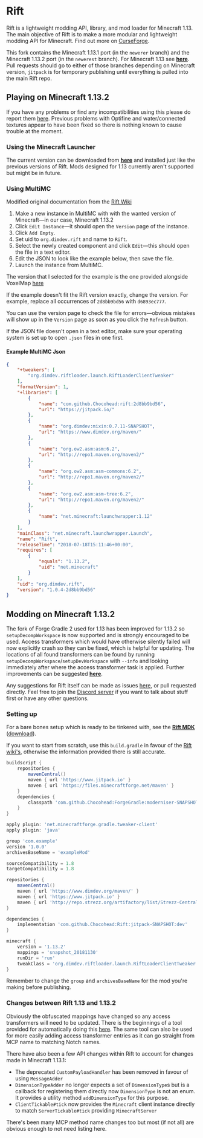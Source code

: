 # Rift
Rift is a lightweight modding API, library, and mod loader for Minecraft 1.13. The main objective of Rift is to make a more modular and lightweight modding API for Minecraft. Find out more on [CurseForge](https://minecraft.curseforge.com/projects/rift).

This fork contains the Minecraft 1.13.1 port (in the `newerer` branch) and the Minecraft 1.13.2 port (in the `newerest` branch). For Minecraft 1.13 see [**here**](https://github.com/DimensionalDevelopment/Rift). Pull requests should go to either of those branches depending on Minecraft version, `jitpack` is for temporary publishing until everything is pulled into the main Rift repo.


## Playing on Minecraft 1.13.2
If you have any problems or find any incompatibilities using this please do report them [here](https://github.com/Chocohead/Rift/issues). Previous problems with Optifine and water/connected textures appear to have been fixed so there is nothing known to cause trouble at the moment.

### Using the Minecraft Launcher
The current version can be downloaded from [**here**](https://jitpack.io/com/github/Chocohead/Rift/jitpack-SNAPSHOT/Rift-jitpack-SNAPSHOT.jar) and installed just like the previous versions of Rift. Mods designed for 1.13 currently aren't supported but might be in future.

### Using MultiMC
Modified original documentation from the [Rift Wiki](https://github.com/DimensionalDevelopment/Rift/wiki/Installing-Rift-in-a-MultiMC-instance#alternate-method)

1. Make a new instance in MultiMC with with the wanted version of Minecraft—in our case, Minecraft 1.13.2
1. Click `Edit Instance`—it should open the `Version` page of the instance.
1. Click `Add Empty`.
1. Set uid to `org.dimdev.rift` and name to `Rift`.
1. Select the newly created component and click `Edit`—this should open the file in a text editor.
1. Edit the JSON to look like the example below, then save the file.
1. Launch the instance from MultiMC.

The version that I selected for the example is the one provided alongside VoxelMap [here](https://minecraft.curseforge.com/projects/voxelmap)

If the example doesn't fit the Rift version exactly, change the version. For example, replace all occurrences of `2d8bb9bd56` with `d6893ec777`.

You can use the version page to check the file for errors—obvious mistakes will show up in the `Version` page as soon as you click the `Refresh` button.

If the JSON file doesn't open in a text editor, make sure your operating system is set up to open `.json` files in one first.

#### Example MultiMC Json

```json
{
    "+tweakers": [
        "org.dimdev.riftloader.launch.RiftLoaderClientTweaker"
    ],
    "formatVersion": 1,
    "+libraries": [
        {
            "name": "com.github.Chocohead:rift:2d8bb9bd56",
            "url": "https://jitpack.io/"
        },
        {
            "name": "org.dimdev:mixin:0.7.11-SNAPSHOT",
            "url": "https://www.dimdev.org/maven/"
        },
        {
            "name": "org.ow2.asm:asm:6.2",
            "url": "http://repo1.maven.org/maven2/"
        },
        {
            "name": "org.ow2.asm:asm-commons:6.2",
            "url": "http://repo1.maven.org/maven2/"
        },
        {
            "name": "org.ow2.asm:asm-tree:6.2",
            "url": "http://repo1.maven.org/maven2/"
        },
        {
            "name": "net.minecraft:launchwrapper:1.12"
        }
    ],
    "mainClass": "net.minecraft.launchwrapper.Launch",
    "name": "Rift",
    "releaseTime": "2018-07-18T15:11:46+00:00",
    "requires": [
        {
            "equals": "1.13.2",
            "uid": "net.minecraft"
        }
    ],
    "uid": "org.dimdev.rift",
    "version": "1.0.4-2d8bb9bd56"
}
```

## Modding on Minecraft 1.13.2
The fork of Forge Gradle 2 used for 1.13 has been improved for 1.13.2 so `setupDecompWorkspace` is now supported and is strongly encouraged to be used. Access transformers which would have otherwise silently failed will now explicitly crash so they can be fixed, which is helpful for updating. The locations of all found transformers can be found by running `setupDecompWorkspace`/`setupDevWorkspace` with `--info` and looking immediately after where the access transformer task is applied. Further improvements can be suggested [**here**](https://github.com/Chocohead/ForgeGradle/issues).

Any suggestions for Rift itself can be made as issues [here](https://github.com/Chocohead/Rift/issues), or pull requested directly. Feel free to join the [Discord server](https://discord.gg/f27hdrM) if you want to talk about stuff first or have any other questions.


### Setting up
For a bare bones setup which is ready to be tinkered with, see the [**Rift MDK**](https://github.com/DimensionalDevelopment/Rift-MDK/tree/1.13.2) ([download](https://github.com/DimensionalDevelopment/Rift-MDK/archive/1.13.2.zip)).

If you want to start from scratch, use this `build.gradle` in favour of the [Rift wiki's](https://github.com/DimensionalDevelopment/Rift/wiki/Making-mods-with-Rift#mod-structure), otherwise the information provided there is still accurate.
```groovy
buildscript {
	repositories {
		mavenCentral()
		maven { url 'https://www.jitpack.io' }
		maven { url 'https://files.minecraftforge.net/maven' }
	}
	dependencies {
		classpath 'com.github.Chocohead:ForgeGradle:moderniser-SNAPSHOT'
	}
}

apply plugin: 'net.minecraftforge.gradle.tweaker-client'
apply plugin: 'java'

group 'com.example'
version '1.0.0'
archivesBaseName = 'exampleMod'

sourceCompatibility = 1.8
targetCompatibility = 1.8

repositories {
	mavenCentral()
	maven { url 'https://www.dimdev.org/maven/' }
	maven { url 'https://www.jitpack.io' }
	maven { url 'http://repo.strezz.org/artifactory/list/Strezz-Central' }
}

dependencies {
	implementation 'com.github.Chocohead:Rift:jitpack-SNAPSHOT:dev'
}

minecraft {
	version = '1.13.2'
	mappings = 'snapshot_20181130'
	runDir = 'run'
	tweakClass = 'org.dimdev.riftloader.launch.RiftLoaderClientTweaker'
}
```
Remember to change the `group` and `archivesBaseName` for the mod you're making before publishing.


### Changes between Rift 1.13 and 1.13.2
Obviously the obfuscated mappings have changed so any access transformers will need to be updated. There is the beginnings of a tool provided for automatically doing this [here](https://github.com/Chocohead/Rift/blob/newerest/src/debug/java/com/chocohead/rift/AccessTransformerUpdater.java). The same tool can also be used for more easily adding access transformer entries as it can go straight from MCP name to matching Notch names.

There have also been a few API changes within Rift to account for changes made in Minecraft 1.13.1:
* The deprecated `CustomPayloadHandler` has been removed in favour of using `MessageAdder`
* `DimensionTypeAdder` no longer expects a set of `DimensionType`s but is a callback for registering them directly now `DimensionType` is not an enum. It provides a utility method `addDimensionType` for this purpose.
* `ClientTickable#tick` now provides the `Minecraft` client instance directly to match `ServerTickable#tick` providing `MinecraftServer`

There's been many MCP method name changes too but most (if not all) are obvious enough to not need listing here.
